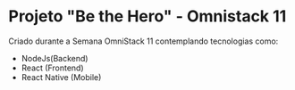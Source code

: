 # Projeto "Be the Hero" - Omnistack 11
Criado durante a Semana OmniStack 11 contemplando tecnologias como:
* NodeJs(Backend)
* React (Frontend)
* React Native (Mobile)
